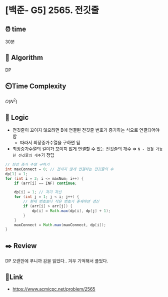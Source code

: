# [백준- G5] 2565. 전깃줄
 
## ⏰  **time**
30분

## :pushpin: **Algorithm**
DP

## ⏲️**Time Complexity**
$O(N^2)$

## :round_pushpin: **Logic**
- 전깃줄이 꼬이지 않으려면 B에 연결된 전깃줄 번호가 증가하는 식으로 연결되어야 함
  - 따라서 최장증가수열을 구하면 됨
- 최장증가수열의 길이가 꼬이지 않게 연결할 수 있는 전깃줄의 개수 ⇒ `N - 연결 가능한 전깃줄의 개수`가 정답
```java
// 최장 증가 수열 구하기
int maxConnect = 0; // 겹치지 않게 연결하는 전깃줄의 수
dp[1] = 1;
for (int i = 2; i <= maxNum; i++) {
    if (arr[i] == INF) continue;

    dp[i] = 1; // 자기 자신
    for (int j = 1; j < i; j++) {
        // 현재 번호보다 작은 번호가 존재하면 갱신
        if (arr[i] > arr[j]) {
            dp[i] = Math.max(dp[i], dp[j] + 1);
        }
    }
    maxConnect = Math.max(maxConnect, dp[i]);
}
```

## :black_nib: **Review**
DP 오랜만에 푸니까 감을 잃었다.. 겨우 기억해서 풀었다.

## 📡**Link**
- https://www.acmicpc.net/problem/2565
